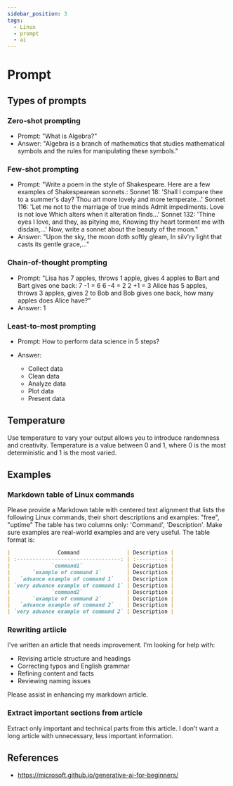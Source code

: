 ```yaml
---
sidebar_position: 3
tags:
  - Linux
  - prompt
  - ai
---
```


# Prompt

## Types of prompts

### Zero-shot prompting

* Prompt: "What is Algebra?"
* Answer: "Algebra is a branch of mathematics that studies mathematical symbols and the rules for manipulating these symbols."

### Few-shot prompting

* Prompt: "Write a poem in the style of Shakespeare. Here are a few examples of Shakespearean sonnets.: Sonnet 18: 'Shall I compare thee to a summer's day? Thou art more lovely and more temperate...'
Sonnet 116: 'Let me not to the marriage of true minds Admit impediments. Love is not love Which alters when it alteration finds...'
Sonnet 132: 'Thine eyes I love, and they, as pitying me, Knowing thy heart torment me with disdain,...' Now, write a sonnet about the beauty of the moon."
* Answer: "Upon the sky, the moon doth softly gleam, In silv'ry light that casts its gentle grace,..."

### Chain-of-thought prompting

* Prompt: "Lisa has 7 apples, throws 1 apple, gives 4 apples to Bart and Bart gives one back: 7 -1 = 6 6 -4 = 2 2 +1 = 3
Alice has 5 apples, throws 3 apples, gives 2 to Bob and Bob gives one back, how many apples does Alice have?"
* Answer: 1

### Least-to-most prompting

* Prompt: How to perform data science in 5 steps?

* Answer:
  * Collect data
  * Clean data
  * Analyze data
  * Plot data
  * Present data

## Temperature

Use temperature to vary your output allows you to introduce randomness and creativity. Temperature is a value between 0 and 1, where 0 is the most deterministic and 1 is the most varied.

## Examples

### Markdown table of Linux commands

Please provide a Markdown table with centered text alignment that lists the following Linux commands, their short descriptions and examples: "free", "uptime"
The table has two columns only: 'Command', 'Description'.
Make sure examples are real-world examples and are very useful.
The table format is:

```markdown
|               Command               | Description |
| :---------------------------------: | :---------: |
|             `command1`              | Description |
|       `example of command 1`        | Description |
|   `advance example of command 1`    | Description |
| `very advance example of command 1` | Description |
|             `command2`              | Description |
|       `example of command 2`        | Description |
|   `advance example of command 2`    | Description |
| `very advance example of command 2` | Description |
```

### Rewriting artiicle

I've written an article that needs improvement. I'm looking for help with:

* Revising article structure and headings
* Correcting typos and English grammar
* Refining content and facts
* Reviewing naming issues

Please assist in enhancing my markdown article.

### Extract important sections from article

Extract only important and technical parts from this article. I don't want a long article with unnecessary, less important information.

## References

* <https://microsoft.github.io/generative-ai-for-beginners/>
